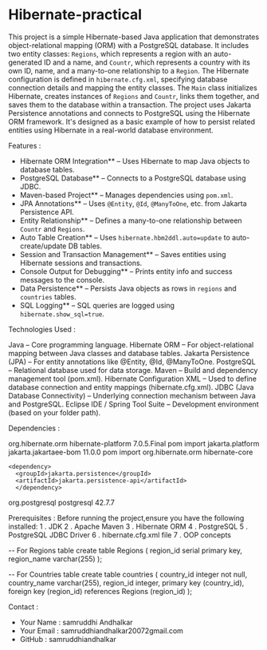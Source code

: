# Hibernate-practical

This project is a simple Hibernate-based Java application that demonstrates object-relational mapping (ORM) with a PostgreSQL database. It includes two entity classes: `Regions`, which represents a region with an auto-generated ID and a name, and `Countr`, which represents a country with its own ID, name, and a many-to-one relationship to a `Region`. The Hibernate configuration is defined in `hibernate.cfg.xml`, specifying database connection details and mapping the entity classes. The `Main` class initializes Hibernate, creates instances of `Regions` and `Countr`, links them together, and saves them to the database within a transaction. The project uses Jakarta Persistence annotations and connects to PostgreSQL using the Hibernate ORM framework. It's designed as a basic example of how to persist related entities using Hibernate in a real-world database environment.

Features : 

* Hibernate ORM Integration** – Uses Hibernate to map Java objects to database tables.
* PostgreSQL Database** – Connects to a PostgreSQL database using JDBC.
* Maven-based Project** – Manages dependencies using `pom.xml`.
* JPA Annotations** – Uses `@Entity`, `@Id`, `@ManyToOne`, etc. from Jakarta Persistence API.
* Entity Relationship** – Defines a many-to-one relationship between `Countr` and `Regions`.
* Auto Table Creation** – Uses `hibernate.hbm2ddl.auto=update` to auto-create/update DB tables.
* Session and Transaction Management** – Saves entities using Hibernate sessions and transactions.
* Console Output for Debugging** – Prints entity info and success messages to the console.
* Data Persistence** – Persists Java objects as rows in `regions` and `countries` tables.
* SQL Logging** – SQL queries are logged using `hibernate.show_sql=true`.


Technologies Used : 

Java – Core programming language.
Hibernate ORM – For object-relational mapping between Java classes and database tables.
Jakarta Persistence (JPA) – For entity annotations like @Entity, @Id, @ManyToOne.
PostgreSQL – Relational database used for data storage.
Maven – Build and dependency management tool (pom.xml).
Hibernate Configuration XML – Used to define database connection and entity mappings (hibernate.cfg.xml).
JDBC (Java Database Connectivity) – Underlying connection mechanism between Java and PostgreSQL.
Eclipse IDE / Spring Tool Suite – Development environment (based on your folder path).

Dependencies :

<dependencyManagement>
    <dependencies>
      <dependency>
        <groupId>org.hibernate.orm</groupId>
        <artifactId>hibernate-platform</artifactId>
        <version>7.0.5.Final</version>
        <type>pom</type>
        <scope>import</scope>
      </dependency>
      <dependency>
        <groupId>jakarta.platform</groupId>
        <artifactId>jakarta.jakartaee-bom</artifactId>
        <version>11.0.0</version>
        <type>pom</type>
        <scope>import</scope>
      </dependency>
    </dependencies>
  </dependencyManagement>

  <dependencies>
    <dependency>
      <groupId>org.hibernate.orm</groupId>
      <artifactId>hibernate-core</artifactId>
    </dependency>
    
    <dependency>
      <groupId>jakarta.persistence</groupId>
      <artifactId>jakarta.persistence-api</artifactId>
      </dependency>

   <!-- https://mvnrepository.com/artifact/org.postgresql/postgresql -->
<dependency>
    <groupId>org.postgresql</groupId>
    <artifactId>postgresql</artifactId>
    <version>42.7.7</version>
</dependency>
  </dependencies>

  Prerequisites :
Before running the project,ensure you have the following installed:
1 . JDK
2 . Apache Maven
3 . Hibernate ORM
4 . PostgreSQL
5 . PostgreSQL JDBC Driver
6 . hibernate.cfg.xml file
7 . OOP concepts

  -- For Regions table
create table Regions (
    region_id serial primary key,
    region_name varchar(255)
);

-- For Countries table
create table countries (
    country_id integer not null,
    country_name varchar(255),
    region_id integer,
    primary key (country_id),
    foreign key (region_id) references Regions (region_id)
);

Contact :
* Your Name : samruddhi Andhalkar
* Your Email : samruddhiandhalkar20072gmail.com
* GitHub : samruddhiandhalkar
